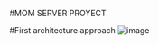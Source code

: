 #MOM SERVER PROYECT


#First architecture approach
![image](https://user-images.githubusercontent.com/57159295/229847386-dba1f19b-52ea-4d86-8193-0595099ccc58.png)

